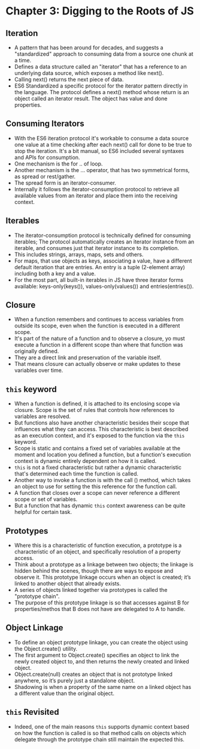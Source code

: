 # Chapter 3: Digging to the Roots of JS 

## Iteration 
- A pattern that has been around for decades, and suggests a "standardized" approach to consuming data from a source one chunk at a time. 
- Defines a data structure called an "iterator" that has a reference to an underlying data source, which exposes a method like next().  
- Calling next() returns the next piece of data. 
- ES6 Standardized a specific protocol for the iterator pattern directly in the language. The protocol defines a next() method whose return is an object called an iterator result. The object has value and done properties. 

## Consuming Iterators 
- With the ES6 iteration protocol it's workable to consume a data source one value at a time checking after each next() call for done to be true to stop the iteration. It's a bit manual, so ES6 included several syntaxes and APIs for consumption. 
- One mechanism is the for .. of loop. 
- Another mechanism is the ... operator, that has two symmetrical forms, as spread or rest/gather. 
- The spread form is an iterator-consumer. 
- Internally it follows the iterator-consumption protocol to retrieve all available values from an iterator and place them into the receiving context. 

## Iterables 
- The iterator-consumption protocol is technically defined for consuming iterables; The protocol automatically creates an iterator instance from an iterable, and consumes just that iterator instance to its completion. 
- This includes strings, arrays, maps, sets and others. 
- For maps, that use objects as keys, associating a value, have a different default iteration that are entries. An entry is a tuple (2-element array) including both a key and a value. 
- For the most part, all built-in iterables in JS have three iterator forms available: keys-only(keys()), values-only(values()) and entries(entries()).

## Closure 
- When a function remembers and continues to access variables from outside its scope, even when the function is executed in a different scope.
- It's part of the nature of a function and to observe a closure, yo must execute a function in a different scope than where that function was originally defined. 
- They are a direct link and preservation of the variable itself.
- That means closure can actually observe or make updates to these variables over time. 

## `this` keyword 
- When a function is defined, it is attached to its enclosing scope via closure. Scope is the set of rules that controls how references to variables are resolved. 
-  But functions also have another characteristic besides their scope that influences what they can access. This characteristic is best described as an execution context, and it's exposed to the function via the `this` keyword. 
- Scope is static and contains a fixed set of variables available at the moment and location you defined a function, but a function's execution context is dynamic entirely dependent on how it is called. 
- `this` is not a fixed characteristic but rather a dynamic characteristic that's determined each time the function is called. 
- Another way to invoke a function is with the call () method, which takes an object to use for setting the this reference for the function call. 
- A function that closes over a scope can never reference a different scope or set of variables.  
- But a function that has dynamic `this` context awareness can be quite helpful for certain task. 

## Prototypes 
- Where this is a characteristic of function execution, a prototype is a characteristic of an object, and specifically resolution of a property access. 
- Think about a prototype as a linkage between two objects; the linkage is hidden behind the scenes, though there are ways to expose and observe it. This prototype linkage occurs when an object is created; it’s linked to another object that already exists. 
- A series of objects linked together via prototypes is called the "prototype chain".
- The purpose of this prototype linkage is so that accesses against B for properties/methos that B does not have are delegated to A to handle. 

## Object Linkage 
- To define an object prototype linkage, you can create the object using the Object.create() utility. 
- The first argument to Object.create() specifies an object to link the newly created object to, and then returns the newly created and linked object. 
- Object.create(null) creates an object that is not prototype linked anywhere, so it’s purely just a standalone object. 
- Shadowing is when a property of the same name on a linked object has a different value than the original object. 

 ## `this` Revisited 
- Indeed, one of the main reasons `this` supports dynamic context based on how the function is called is so that method calls on objects which delegate through the prototype chain still maintain the expected this. 
